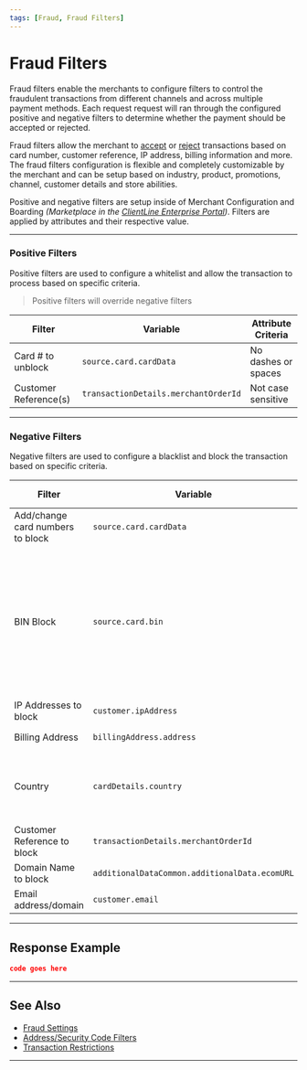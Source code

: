 ```yaml
---
tags: [Fraud, Fraud Filters]
---
```



# Fraud Filters

Fraud filters enable the merchants to configure filters to control the fraudulent transactions from different channels and across multiple payment methods. Each request request will ran through the configured positive and negative filters to determine whether the payment should be accepted or rejected.

Fraud filters allow the merchant to [accept](#positive-filters) or [reject](#negative-filters) transactions based on card number, customer reference, IP address, billing information and more. The fraud filters configuration is flexible and completely customizable by the merchant and can be setup based on industry, product, promotions, channel, customer details and store abilities.

Positive and negative filters are setup inside of Merchant Configuration and Boarding _(Marketplace in the [ClientLine Enterprise Portal](https://www.businestrack.com))_. Filters are applied by attributes and their respective value.

---

### Positive Filters

Positive filters are used to configure a whitelist and allow the transaction to process based on specific criteria.

<!-- theme: info -->
> Positive filters will override negative filters

| Filter | Variable | Attribute Criteria  |
| ----- | ------ | ----- |
| Card # to unblock | `source.card.cardData` | No dashes or spaces |
| Customer Reference(s) | `transactionDetails.merchantOrderId` | Not case sensitive |

---

### Negative Filters

Negative filters are used to configure a blacklist and block the transaction based on specific criteria.


| Filter | Variable | Attribute Criteria | 
| ----- | ------ | ----- |
| Add/change card numbers to block | `source.card.cardData` | No dashes or spaces  |
| BIN Block | `source.card.bin` | 6-11 digit BIN, acquired automatically by Commerce Hub from 'cardData`. Will override the negative and positive card number lists. |
| IP Addresses to block | `customer.ipAddress` |  |
| Billing Address | `billingAddress.address` | Not case sensitive |
| Country | `cardDetails.country`  | Acquired automatically from `cardData` by Commerce Hub |
| Customer Reference to block | `transactionDetails.merchantOrderId` | Not case sensitive |
| Domain Name to block | `additionalDataCommon.additionalData.ecomURL` |  |
| Email address/domain | `customer.email` | |

---

## Response Example

```json
code goes here
```

---

## See Also

- [Fraud Settings](?path=docs/Resources/Guides/Fraud/Fraud-Settings.md)
- [Address/Security Code Filters](?path=docs/Resources/Guides/Fraud/Fraud-Settings-AVS-CVV.md)
- [Transaction Restrictions](?path=docs/Resources/Guides/Fraud/Fraud-Settings-Restrictions.md)

<!---
- [Fraud Detect](?path=docs/Resources/Guides/Fraud/Fraud-Detect.md)
- [Velocity Controls](?path=docs/Resources/Guides/Fraud/Fraud-Settings-Velocity.md)
-->

---
